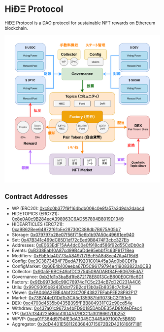 # HiÐΞ Protocol

HiÐΞ Protocol is a DAO protocol for sustainable NFT rewards on Ethereum blockchain.

![](./assets/protocol-overview.png)

## Contract Addresses

- WP (ERC20): [0xc8c0b377f9f164bdb008c0e9fa57a3d9da2dabcd](https://polygonscan.com/address/0xc8c0b377f9f164bdb008c0e9fa57a3d9da2dabcd)
- HIDETOPICS (ERC721): [0x8e0A0c9B284ecA398963C6AD557894B8019D1349](https://polygonscan.com/address/0x8e0A0c9B284ecA398963C6AD557894B8019D1349)
- HIDEARTICLES (ERC721): [0xa9B62Bee64872f61bEe28730C388db7B675A05b7](https://polygonscan.com/address/0xa9B62Bee64872f61bEe28730C388db7B675A05b7)
- Storage: [0x079797b28e07f56f715e6b1b97A50c49661ee940](https://polygonscan.com/address/0x079797b28e07f56f715e6b1b97A50c49661ee940)
- Set: [0x47B341c469dC85D1df72cEed9B8474F3cbc327Eb](https://polygonscan.com/address/0x47B341c469dC85D1df72cEed9B8474F3cbc327Eb)
- Addresses: [0xE063EdF15AA4dc00e0f918cd586f92d55CdDb0c8](https://polygonscan.com/address/0xE063EdF15AA4dc00e0f918cd586f92d55CdDb0c8)
- Events: [0xB338Eab10A87cd99B4aDde95ebbf7c63F9171Bea](https://polygonscan.com/address/0xB338Eab10A87cd99B4aDde95ebbf7c63F9171Bea)
- Modifiers: [0xFbEfda40773aA8497f7fBcF5A8d8ec47Aa4f16dB](https://polygonscan.com/address/0xFbEfda40773aA8497f7fBcF5A8d8ec47Aa4f16dB)
- Config: [0xc3C38734B4F7BedA719201C01A45a3Ad0b8CDf7a](https://polygonscan.com/address/0xc3C38734B4F7BedA719201C01A45a3Ad0b8CDf7a)
- ConfigMarket: [0x60E4b100eeba67D5C96179794e419083822a0CB3](https://polygonscan.com/address/0x60E4b100eeba67D5C96179794e419083822a0CB3)
- Collector: [0x90a5F6BCE49afDC3754508ADABf84Fe80678EdA7](https://polygonscan.com/address/0x90a5F6BCE49afDC3754508ADABf84Fe80678EdA7)
- Governance: [0xb2fd1b3baBd1fe872178E8013CdB600E0Cf6c6D1](https://polygonscan.com/address/0xb2fd1b3baBd1fe872178E8013CdB600E0Cf6c6D1)
- Factory: [0x9Eb9973d0c99C76974cFC5c234cB7cD2C231A4C6](https://polygonscan.com/address/0x9Eb9973d0c99C76974cFC5c234cB7cD2C231A4C6)
- Utils: [0x99C9305b8243Ddcf72B2cd13b0aEb8338c7c1bA2](https://polygonscan.com/address/0x99C9305b8243Ddcf72B2cd13b0aEb8338c7c1bA2)
- Viewer: [0xFA046A2EBE4Abf23C70F43827EFabFEE28F92F17](https://polygonscan.com/address/0xFA046A2EBE4Abf23C70F43827EFabFEE28F92F17)
- Market: [0x73B744eD1Dd1b3CA5c135987fdff073bC2f151e5](https://polygonscan.com/address/0x73B744eD1Dd1b3CA5c135987fdff073bC2f151e5)
- DEX: [0xc4703d4535b0435B395fFBB804931FC2c90cd54e](https://polygonscan.com/address/0xc4703d4535b0435B395fFBB804931FC2c90cd54e)
- Withdraw: [0x437a01c9672a4bFD90185DAbDE35AD8f6feDFec4](https://polygonscan.com/address/0x437a01c9672a4bFD90185DAbDE35AD8f6feDFec4)
- VP: [0x07c134d225B6bbf3D47d79CCffa30186617Db252](https://polygonscan.com/address/0x07c134d225B6bbf3D47d79CCffa30186617Db252)
- WPVP: [0xea01F364d9794fE3dA3045C3445A971007c5B680](https://polygonscan.com/address/0xea01F364d9794fE3dA3045C3445A971007c5B680)
- Aggregator: [0x2dD4401E58112636840715672B2D4216166f718F](https://polygonscan.com/address/0x2dD4401E58112636840715672B2D4216166f718F)

